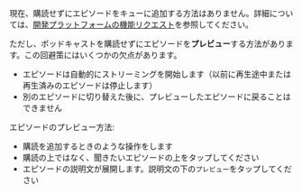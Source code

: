 現在、購読せずにエピソードをキューに追加する方法はありません。詳細については、[開発プラットフォームの機能リクエスト](https://github.com/AntennaPod/AntennaPod/issues/4710)を参照してください。

ただし、ポッドキャストを購読せずにエピソードを**プレビュー**する方法があります。この回避策にはいくつかの欠点があります。

- エピソードは自動的にストリーミングを開始します（以前に再生途中または再生済みのエピソードは停止します）
- 別のエピソードに切り替えた後に、プレビューしたエピソードに戻ることはできません

エピソードのプレビュー方法:

- 購読を追加するときのような操作をします
- 購読の上ではなく、聞きたいエピソードの上をタップしてください
- エピソードの説明文が展開します。説明文の下の`プレビュー`をタップしてください
